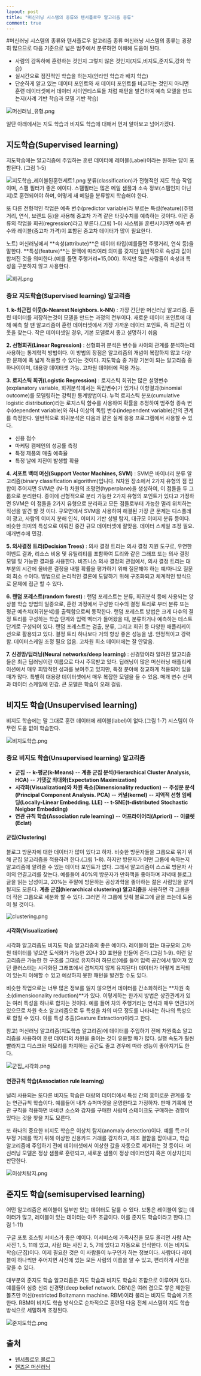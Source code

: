 ```yaml
---
layout: post
title: "머신러닝 시스템의 종류와 텐서플로우 알고리즘 종류"
comment: true
---
```


#머신러닝 시스템의 종류와 텐서플로우 알고리즘 종류
머신러닝 시스템의 종류는 굉장히 많으므로 다음 기준으로 넓은 범주에서 분류하면 이해해 도움이 된다.
* 사람의 감독하에 훈련하는 것인지 그렇지 않은 것인지(지도,비지도,준지도,강화 학습)
* 실시간으로 점진적인 학습을 하는지(안라인 학습과 배치 학습)
* 단순하게 알고 있는 데이터 포인트와 새 데이터 포인트를 비교하는 것인지 아니면 훈련 데이터셋에서 데이터 사이언티스트들 처럼 패턴을 발견하여 예측 모델을 만드는지(사례 기반 학습과 모델 기반 학습)


![머신러닝_유형.png](./images/ml/tensorflow/머신러닝_유형.png)


일단 아래에서는 지도 학습과 비지도 학습에 대해서 먼저 알아보고 넘어가겠다.

## 지도학습(Supervised learning)
지도학습에는 알고리즘에 주입하는 훈련 데이터에 레이블(Label)이라는 원하는 답이 포함된다. (그림 1-5)

![지도학습_레이블된훈련세트1.png](./images/ml/tensorflow/지도학습_레이블된훈련세트1.png)
분류(classification)가 전형적인 지도 학습 작업이며, 스팸 필터가 좋은 예이다. 스팸필터는 많은 메일 샘플과 소속 정보(스팸인지 아닌지)로 훈련되어야 하며, 어떻게 새 메일을 분류할지 학습해야 한다.

또 다른 전형적인 작업은 예측 변수(predictor variable)라 부르는 특성(feature)(주행거리, 연식, 브랜드 등)을 사용해 중고차 가격 같은 타깃수치를 예측하는 것이다. 이런 종류의 작업을 회귀(regression)라고 부른다.(그림 1-6)
시스템을 훈련시키려면 예측 변수와 레이블(중고차 가격)이 포함된 중고차 데이터가 많이 필요한다.

노트) 머신러닝에서 **속성(attribute)**은 데이터 타입(예를들면 주행거리, 연식 등)을 말한다. **특성(feature)**는 문맥에 따라여러 의미를 갖지만 일반적으로 속성과 값이 합쳐진 것을 의미한다.(예를 들면 주행거리=15,000).
하지만 많은 사람들이 속성과 특성을 구분하지 않고 사용한다.

![회귀.png](./images/ml/tensorflow/회귀.png)


### 중요 지도학습(Supervised learning) 알고리즘
**1. k-최근접 이웃(k-Nearest Neighbors. k-NN)** : 가장 간단한 머신러닝 알고리즘. 훈련 데이터를 저장하는것이 모델을 만드는 과정의 전부이다. 새로운 데이터 포인트에 대해 예측 할 땐 알고리즘이 훈련 데이터셋에서 가장 가까운 데이터 포인트, 즉 최근접 이웃을 찾는다.
작은 데이터셋일 경우, 기본 모델로서 좋고 설명하기 쉬움

**2. 선형회귀(Linear Regression)** : 선형회귀 분석은 변수들 사이의 관계를 분석하는데 사용하는 통계학적 방법이다. 이 방법의 장점은 알고리즘의 개념이 복잡하지 않고 다양한 문제에 폭 넓게 적용할 수 있다는 것이다.
지도학습 중 가장 기본이 되는 알고리즘 중 하나이이며, 대용량 데이터셋 가능. 고차원 데이터에 적용 가능.

**3. 로지스틱 회귀(Logistic Regression)** : 로지스틱 회귀는 많은 설명변수(explanatory variable, 회귀분석에서는 독립변수)가 있거나 이항결과(binomial outcome)를 모델링하는 강력한 통계방법이다. 누적 로지스틱 분포(cumulative logistic distribution)라는 로지스틱 함수를 사용하여 확률을 추정하여 범주형 종속 변수(dependent variable)와 하나 이상의 독립 변수(independent variable)간의 관계를 측정한다.
일반적으로 회귀분석은 다음과 같은 실제 응용 프로그램에서 사용할 수 있다.
- 신용 점수
- 마케팅 캠페인의 성공률 측정
- 특정 제품의 매출 예측율
- 특정 날에 지진이 발생할 확율

**4. 서포트 백터 머신(Support Vector Machines, SVM)** : SVM은 바이너리 분류 알고리즘(binary classification algorithm)입니다. N차원 장소에서 2가지 유형의 점 집합이 주어지면 SVM은 (N-1) 차원의 초평면(hyperplane)을 생성하여, 이 점들을 두 그룹으로 분리한다. 종이에 선형적으로 분리 가능한 2가지 유형의 포인트가 있다고 가정하면 SVM은 이 점들을 2가지 유형으로 분리하고 모든 점들로부터 가능한 멀리 위치하는 직선을 발견 할 것 이다. 규모면에서 SVM을 사용하여 해결된 가장 큰 문제는 디스플레이 광고, 사람의 이미지 분해 인식, 이미지 기반 성별 탐지, 대규모 이미지 분류 등이다.
비슷한 의미의 특성으로 이뤄진 중간 규모 데이터셋에 잘맞음. 데이터 스케일 조정 필요. 매개변수에 민감.

**5. 의사결정 트리(Decision Trees)** : 의사 결정 트리는 의사 결정 지원 도구로, 우연한 이벤트 결과, 리소스 비용 및 유틸리티를 포함하여 트리와 같은 그래프 또는 의사 결정 모델 및 가능한 결과를 사용한다.
비즈니스 의사 결정의 관점에서, 의사 결정 트리는 대부분의 시간에 올바른 결정을 내릴 확률을 평가하기 위해 질문해야 하는 예/아니오 질문의 최소 수이다. 방법으로 논리적인 결론에 도달하기 위해 구조화되고 체계적인 방식으로 문제에 접근 할 수 있다.


**6. 랜덤 포레스트(random forest)** : 랜덤 포레스트는 분류, 회귀분석 등에 사용되는 앙상블 학습 방법의 일종으로, 훈련 과정에서 구성한 다수의 결정 트리로 부터 분류 또는 평균 예측치(회귀분석)를 출력함으로써 동작한다.
랜덤 포레스트 방법은 크게 다수의 결정 트리를 구성하는 학습 단계와 입력 벡터가 들어왔을 때, 분류하거나 예측하는 테스트 단계로 구성되어 있다. 랜덤 포레스트는 검출, 분류, 그리고 회귀 등 다양한 애플리케이션으로 활용되고 있다.
결정 트리 하나보다 거의 항상 좋은 성능을 냄. 안정적이고 강력함. 데이터스케일 조정 필요 없음. 고차원 희소 데이터에는 잘 안맞음.

**7. 신경망/딥러닝(Neural networks/deep learning)** : 신경망이라 알려진 알고리즘들은 최근 딥러닝이란 이름으로 다시 주목받고 있다. 딥러닝이 많은 머신러닝 애플리케이션에서 매우 희망적인 성과를 보여주고 있지만, 특정 분야에 정교하게 적용되어 있을때가 많다.
특별히 대용량 데이터셋에서 매우 복잡한 모델을 들 수 있음. 매개 변수 선택과 데이터 스케일에 민감. 큰 모델은 학습이 오래 걸림.

## 비지도 학습(Unsupervised learning)
비지도 학습에는 말 그대로 훈련 데이터에 레이블(label)이 없다.(그림 1-7)
시스템이 아무런 도움 없이 학습한다.

![비지도학습.png](./images/ml/tensorflow/비지도학습.png)

### 중요 비지도 학습(Unsupervised learning) 알고리즘
-  **군집**
-- **k-평균(k-Means)**
-- **계층 군집 분석(Hierarchical Cluster Analysis, HCA)**
-- **기댓값 최대화(Expectation Maximization)**
- **시각화(Visualization)와 차원 축소(Dimensionality reduction)**
-- **주성분 분석(Principal Component Analysis. PCA)**
-- **커널(kernel)**
-- **지역적 선형 임베딩(Locally-Linear Embedding. LLE)**
-- **t-SNE(t-distributed Stochastic Neigbor Embedding)**
- **연관 규칙 학습(Association rule learning)**
-- **어프라이어리(Apriori)**
-- **이클렛(Eclat)**

#### 군집(Clustering)
블로그 방문자에 대한 데이터가 많이 있다고 하자. 비슷한 방문자들을 그룹으로 묶기 위해 군집 알고리즘을 적용하려 한다.(그림 1-8).
하지만 방문자가 어떤 그룹에 속하는지 알고리즘에 알려줄 수 있는 데이터 포인트가 없다. 그래서 알고리즘이 스스로 방문자 사이의 연결고리를 찾는다. 예를들어 40%의 방문자가 만화책을 좋아하며 저녁때 블로그 글을 읽는 남성이고, 20%는 주말에 방문하는 공상과학을 좋아하는 젊은 사람임을 알게 될지도 모른다. **계층 군집(hierarchical clustering) 알고리즘**을 사용하면 각 그룹을 더 작은 그룹으로 세분화 할 수 있다.
그러면 각 그룹에 맞춰 블로그에 글을 쓰는데 도움이 될 것이다.

![clustering.png](./images/ml/tensorflow/clustering.png)

#### 시각화(Visualization)
시각화 알고리즘도 비지도 학습 알고리즘의 좋은 예이다. 레이블이 없는 대규모의 고차원 데이터를 넣으면 도식화가 가능한 2D나 3D 표현을 만들어 준다.(그림 1-9).
이런 알고리즘은 가능한 한 구조를 그대로 유지하려 하므로(예를 들어 입력 공간에서 떨어져 있던 클러스터는 시각화된 그래프에서 겹쳐지지 않게 유지된다) 데이터가 어떻게 조직되어 있는지 이해할 수 있고 예상하지 못한 패턴을 발견할 수도 있다.

비슷한 작업으로는 너무 많은 정보를 잃지 않으면서 데이터를 간소화하려는 **차원 축소(dimensioonality reduction)**가 있다.
이렇게하는 한가지 방법은 상관관계가 있는 여러 특성을 하나로 합치는 것이다. 예를 들어 차의 주행거리는 연식과 매우 연관되어 있으므로 차원 축소 알고리즘으로 두 특성을 차의 마모 정도를 나타내는 하나의 특성으로 합칠 수 있다. 이를 특성 추출(Geature Extraction)이라고 한다.

참고) 머신러닝 알고리즘(지도학습 알고리즘)에 데이터를 주입하기 전에 차원축소 알고리즘을 사용하여 훈련 데이터의 차원을 줄이는 것이 유용할 때가 많다. 실행 속도가 훨씬 빨라지고 디스크와 메모리를 차지하는 공간도 줄고 경우에 따라 성능이 좋아지기도 한다.


![군집_시각화.png](./images/ml/tensorflow/군집_시각화.png)

#### 연관규칙 학습(Association rule learning)
널리 사용되는 또다른 비지도 학습은 대량의 데이터에서 특성 간의 흥미로운 관계를 찾는 연관규칙 학습이다. 예를들어 내가 슈퍼마켓을 운영한다고 가정하자. 판매 기록에 연관 규칙을 적용하면 바비큐 소스와 감자를 구매한 사람이 스테이크도 구매하는 경향이 있다는 것을 찾을 지도 모른다.

또 하나의 중요한 비지도 학습은 이상치 탐지(anomaly detection)이다. 예를 득ㄹ어 부정 거래를 막기 위해 이상한 신용카드 거래를 감지하고, 제조 결함을 잡아내고, 학습 알고리즘에 주입하기 전에 데이터셋에서 이상한 값을 자동으로 제거하는 것 등이다. 머신러닝 모델은 정상 샘플로 훈련되고, 새로운 샘플이 정상 데이터인지 혹은 이상치인지 판단한다.


![이상치탐지.png](./images/ml/tensorflow/이상치탐지.png)


## 준지도 학습(semisupervised learning)
어떤 알고리즘은 레이블이 일부만 있는 데이터도 달룰 수 있다. 보통은 레이블이 없는 데이터가 많고, 레이블이 있는 데이터는 아주 조금이다.
이를 준지도 학습이라고 한다.(그림 1-11)

구글 포토 호스팅 서비스가 좋은 예이다. 이서비스에 가족사진을 모두 올리면 사람 A는 사진 1, 5, 11에 있고, 사람 B는 사진  2, 5, 7에 있다고 자동으로 인식한다. 이는 비지도 학습(군집)이다.
이제 필요한 것은 이 사람들이 누구인가 하는 정보이다. 사람마다 레이블이 하나씩만 주어지면 사진에 있는 모든 사람의 이름을 알 수 있고, 편리하게 사진을 찾을 수 있다.

대부분의 준지도 학습 알고리즘은 지도 학습과 비지도 학습의 조합으로 이루어져 있다.
예를들어 심층 신뢰 신경망(deep belief network. DBN)은 여러 겹으로 쌓은 제한된 볼츠만 머신(restricted Boltzmann machine. RBM)이라 불리는 비지도 학습에 기초한다. RBM이 비지도 학습 방식으로 순차적으로 훈련된 다음 전체 시스템이 지도 학습 방식으로 세밀하게 조정된다.


![준지도학습.png](./images/ml/tensorflow/준지도학습.png)



## 출처

- [텐서플로우 블로그](https://tensorflow.blog/%ED%8C%8C%EC%9D%B4%EC%8D%AC-%EB%A8%B8%EC%8B%A0%EB%9F%AC%EB%8B%9D/2-5-%EC%9A%94%EC%95%BD-%EB%B0%8F-%EC%A0%95%EB%A6%AC/)
- [핸즈온 머신러닝](https://tensorflow.blog/%ED%95%B8%EC%A6%88%EC%98%A8-%EB%A8%B8%EC%8B%A0%EB%9F%AC%EB%8B%9D-1%EC%9E%A5-2%EC%9E%A5/1-3-%EB%A8%B8%EC%8B%A0%EB%9F%AC%EB%8B%9D-%EC%8B%9C%EC%8A%A4%ED%85%9C%EC%9D%98-%EC%A2%85%EB%A5%98/)


